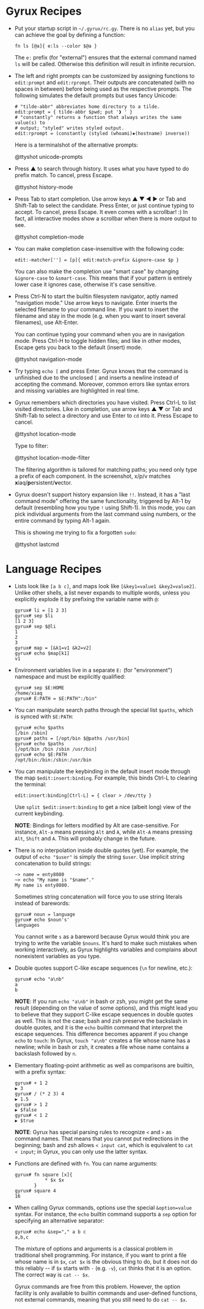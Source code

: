 <!-- toc -->

# Gyrux Recipes

-   Put your startup script in `~/.gyrux/rc.gy`. There is no `alias` yet, but
    you can achieve the goal by defining a function:

    ```gyrux
    fn ls [@a]{ e:ls --color $@a }
    ```

    The `e:` prefix (for "external") ensures that the external command named
    `ls` will be called. Otherwise this definition will result in infinite
    recursion.

-   The left and right prompts can be customized by assigning functions to
    `edit:prompt` and `edit:rprompt`. Their outputs are concatenated (with no
    spaces in between) before being used as the respective prompts. The
    following simulates the default prompts but uses fancy Unicode:

    ```gyrux
    # "tilde-abbr" abbreviates home directory to a tilde.
    edit:prompt = { tilde-abbr $pwd; put '❱ ' }
    # "constantly" returns a function that always writes the same value(s) to
    # output; "styled" writes styled output.
    edit:rprompt = (constantly (styled (whoami)✸(hostname) inverse))
    ```

    Here is a terminalshot of the alternative prompts:

    @ttyshot unicode-prompts

-   Press <span class="key">▲&#xfe0e;</span> to search through history. It uses
    what you have typed to do prefix match. To cancel, press <span
    class="key">Escape</span>.

    @ttyshot history-mode

-   Press <span class="key">Tab</span> to start completion. Use arrow keys
    <span class="key">▲&#xfe0e;</span> <span class="key">▼&#xfe0e;</span>
    <span class="key">◀&#xfe0e;</span> <span class="key">▶&#xfe0e;</span> or
    <span class="key">Tab</span> and <span class="key">Shift-Tab</span> to
    select the candidate. Press <span class="key">Enter</span>, or just continue
    typing to accept. To cancel, press <span
    class="key">Escape.</span> It even comes with a scrollbar! :) In fact, all
    interactive modes show a scrollbar when there is more output to see.

    @ttyshot completion-mode

-   You can make completion case-insensitive with the following code:

    ```gyrux
    edit:-matcher[''] = [p]{ edit:match-prefix &ignore-case $p }
    ```

    You can also make the completion use "smart case" by changing `&ignore-case`
    to `&smart-case`. This means that if your pattern is entirely lower case it
    ignores case, otherwise it's case sensitive.

-   <a name="navigation-mode"></a>Press <span class="key">Ctrl-N</span> to start
    the builtin filesystem navigator, aptly named "navigation mode." Use arrow
    keys to navigate. <span class="key">Enter</span> inserts the selected
    filename to your command line. If you want to insert the filename and stay
    in the mode (e.g. when you want to insert several filenames), use <span
    class="key">Alt-Enter</span>.

    You can continue typing your command when you are in navigation mode. Press
    <span class="key">Ctrl-H</span> to toggle hidden files; and like in other
    modes, <span class="key">Escape</span> gets you back to the default (insert)
    mode.

    @ttyshot navigation-mode

-   Try typing `echo [` and press <span class="key">Enter</span>. Gyrux knows
    that the command is unfinished due to the unclosed `[` and inserts a newline
    instead of accepting the command. Moreover, common errors like syntax errors
    and missing variables are highlighted in real time.

-   Gyrux remembers which directories you have visited. Press <span
    class="key">Ctrl-L</span> to list visited directories. Like in completion,
    use arrow keys <span class="key">▲&#xfe0e;</span>
    <span class="key">▼&#xfe0e;</span> or <span class="key">Tab</span> and
    <span class="key">Shift-Tab</span> to select a directory and use Enter to
    `cd` into it. Press <span
    class="key">Escape</span> to cancel.

    @ttyshot location-mode

    Type to filter:

    @ttyshot location-mode-filter

    The filtering algorithm is tailored for matching paths; you need only type a
    prefix of each component. In the screenshot, x/p/v matches
    **x**iaq/**p**ersistent/**v**ector.

-   Gyrux doesn't support history expansion like `!!`. Instead, it has a "last
    command mode" offering the same functionality, triggered by <span
    class="key">Alt-1</span> by default (resembling how you type `!` using
    <span class="key">Shift-1</span>). In this mode, you can pick individual
    arguments from the last command using numbers, or the entire command by
    typing <span class="key">Alt-1</span> again.

    This is showing me trying to fix a forgotten `sudo`:

    @ttyshot lastcmd

# Language Recipes

-   Lists look like `[a b c]`, and maps look like `[&key1=value1 &key2=value2]`.
    Unlike other shells, a list never expands to multiple words, unless you
    explicitly explode it by prefixing the variable name with `@`:

    ```gyrux-transcript
    gyrux# li = [1 2 3]
    gyrux# sep $li
    [1 2 3]
    gyrux# sep $@li
    1
    2
    3
    gyrux# map = [&k1=v1 &k2=v2]
    gyrux# echo $map[k1]
    v1
    ```

-   Environment variables live in a separate `E:` (for "environment") namespace
    and must be explicitly qualified:

    ```gyrux-transcript
    gyrux# sep $E:HOME
    /home/xiaq
    gyrux# E:PATH = $E:PATH":/bin"
    ```

-   You can manipulate search paths through the special list `$paths`, which is
    synced with `$E:PATH`:

    ```gyrux-transcript
    gyrux# echo $paths
    [/bin /sbin]
    gyrux# paths = [/opt/bin $@paths /usr/bin]
    gyrux# echo $paths
    [/opt/bin /bin /sbin /usr/bin]
    gyrux# echo $E:PATH
    /opt/bin:/bin:/sbin:/usr/bin
    ```

-   You can manipulate the keybinding in the default insert mode through the map
    `$edit:insert:binding`. For example, this binds
    <span class="key">Ctrl-L</span> to clearing the terminal:

    ```gyrux
    edit:insert:binding[Ctrl-L] = { clear > /dev/tty }
    ```

    Use `split $edit:insert:binding` to get a nice (albeit long) view of the
    current keybinding.

    **NOTE**: Bindings for letters modified by Alt are case-sensitive. For
    instance, `Alt-a` means pressing `Alt` and `A`, while `Alt-A` means pressing
    `Alt`, `Shift` and `A`. This will probably change in the future.

-   There is no interpolation inside double quotes (yet). For example, the
    output of `echo "$user"` is simply the string `$user`. Use implicit string
    concatenation to build strings:

    ```gyrux-transcript
    ~> name = enty8080
    ~> echo "My name is "$name"."
    My name is enty8080.
    ```

    Sometimes string concatenation will force you to use string literals instead
    of barewords:

    ```gyrux-transcript
    gyrux# noun = language
    gyrux# echo $noun's'
    languages
    ```

    You cannot write `s` as a bareword because Gyrux would think you are trying
    to write the variable `$nouns`. It's hard to make such mistakes when working
    interactively, as Gyrux highlights variables and complains about
    nonexistent variables as you type.

-   Double quotes support C-like escape sequences (`\n` for newline, etc.):

    ```gyrux-transcript
    gyrux# echo "a\nb"
    a
    b
    ```

    **NOTE**: If you run `echo "a\nb"` in bash or zsh, you might get the same
    result (depending on the value of some options), and this might lead you to
    believe that they support C-like escape sequences in double quotes as well.
    This is not the case; bash and zsh preserve the backslash in double quotes,
    and it is the `echo` builtin command that interpret the escape sequences.
    This difference becomes apparent if you change `echo` to `touch`: In Gyrux,
    `touch "a\nb"` creates a file whose name has a newline; while in bash or
    zsh, it creates a file whose name contains a backslash followed by `n`.

-   Elementary floating-point arithmetic as well as comparisons are builtin,
    with a prefix syntax:

    ```gyrux-transcript
    gyrux# + 1 2
    ▶ 3
    gyrux# / (* 2 3) 4
    ▶ 1.5
    gyrux# > 1 2
    ▶ $false
    gyrux# < 1 2
    ▶ $true
    ```

    **NOTE**: Gyrux has special parsing rules to recognize `<` and `>` as
    command names. That means that you cannot put redirections in the beginning;
    bash and zsh allows `< input cat`, which is equivalent to `cat < input`; in
    Gyrux, you can only use the latter syntax.

-   Functions are defined with `fn`. You can name arguments:

    ```gyrux-transcript
    gyrux# fn square [x]{
               * $x $x
           }
    gyrux# square 4
    16
    ```

-   When calling Gyrux commands, options use the special `&option=value`
    syntax. For instance, the `echo` builtin command supports a `sep` option for
    specifying an alternative separator:

    ```gyrux-transcript
    gyrux# echo &sep="," a b c
    a,b,c
    ```

    The mixture of options and arguments is a classical problem in traditional
    shell programming. For instance, if you want to print a file whose name is
    in `$x`, `cat $x` is the obvious thing to do, but it does not do this
    reliably -- if `$x` starts with `-` (e.g. `-v`), `cat` thinks that it is an
    option. The correct way is `cat -- $x`.

    Gyrux commands are free from this problem. However, the option facility is
    only available to builtin commands and user-defined functions, not external
    commands, meaning that you still need to do `cat -- $x`.
